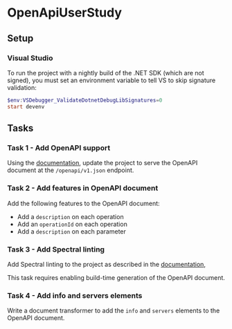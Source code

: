 # OpenApiUserStudy

## Setup

### Visual Studio

To run the project with a nightly build of the .NET SDK (which are not signed),
you must set an environment variable to tell VS to skip signature validation:

```powershell
$env:VSDebugger_ValidateDotnetDebugLibSignatures=0
start devenv
```

## Tasks

### Task 1 - Add OpenAPI support

Using the [documentation], update the project to serve the
OpenAPI document at the `/openapi/v1.json` endpoint.

### Task 2 - Add features in OpenAPI document

Add the following features to the OpenAPI document:
- Add a `description` on each operation
- Add an `operationId` on each operation
- Add a `description` on each parameter

### Task 3 - Add Spectral linting

Add Spectral linting to the project as described in the
[documentation](https://learn.microsoft.com/en-us/aspnet/core/fundamentals/minimal-apis/aspnetcore-openapi?view=aspnetcore-9.0&tabs=visual-studio#linting-generated-openapi-documents-with-spectral),

This task requires enabling build-time generation of the OpenAPI document.

### Task 4 - Add info and servers elements

Write a document transformer to add the `info` and `servers` elements to the OpenAPI document.

<!-- Links -->

[documentation]: https://learn.microsoft.com/en-us/aspnet/core/fundamentals/minimal-apis/aspnetcore-openapi

